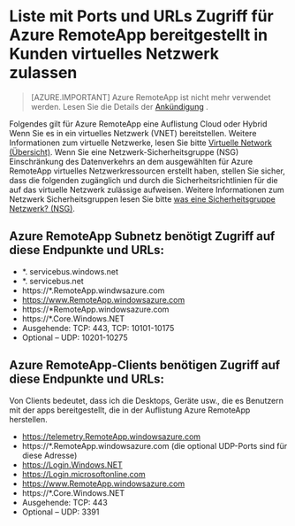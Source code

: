 
<properties
    pageTitle="Liste der Ports und URLs zur weißen Liste für Azure RemoteApp bereitgestellt in Kunden virtuelles Netzwerk | Microsoft Azure"
    description="Erfahren Sie, welche Ports und URLs Sie für die Kommunikation über Azure RemoteApp konfigurieren müssen."
    services="remoteapp"
    documentationCenter=""
    authors="mghosh1616"
    manager="mbaldwin" />

<tags
    ms.service="remoteapp"
    ms.workload="compute"
    ms.tgt_pltfrm="na"
    ms.devlang="na"
    ms.topic="article"
    ms.date="08/16/2016"
    ms.author="elizapo" />



# <a name="list-of-ports-and-urls-to-permit-access-for-azure-remoteapp-deployed-in-customer-virtual-network"></a>Liste mit Ports und URLs Zugriff für Azure RemoteApp bereitgestellt in Kunden virtuelles Netzwerk zulassen 

> [AZURE.IMPORTANT]
> Azure RemoteApp ist nicht mehr verwendet werden. Lesen Sie die Details der [Ankündigung](https://go.microsoft.com/fwlink/?linkid=821148) .

Folgendes gilt für Azure RemoteApp eine Auflistung Cloud oder Hybrid Wenn Sie es in ein virtuelles Netzwerk (VNET) bereitstellen. Weitere Informationen zum virtuelle Netzwerke, lesen Sie bitte [Virtuelle Network (Übersicht)](../virtual-network/virtual-networks-overview.md). Wenn Sie eine Netzwerk-Sicherheitsgruppe (NSG) Einschränkung des Datenverkehrs an dem ausgewählten für Azure RemoteApp virtuelles Netzwerkressourcen erstellt haben, stellen Sie sicher, dass die folgenden zugänglich und durch die Sicherheitsrichtlinien für die auf das virtuelle Netzwerk zulässige aufweisen. Weitere Informationen zum Netzwerk Sicherheitsgruppen lesen Sie bitte [was eine Sicherheitsgruppe Netzwerk? (NSG)](../virtual-network/virtual-networks-nsg.md).

##  <a name="azure-remoteapp-subnet-needs-access-to-these-endpoints-and-urls"></a>Azure RemoteApp Subnetz benötigt Zugriff auf diese Endpunkte und URLs: 
*   *. servicebus.windows.net
*    *. servicebus.net
*    https://*.RemoteApp.windwsazure.com  
*    https://www.RemoteApp.windowsazure.com 
*    https://*RemoteApp.windowsazure.com  
*    https://*.Core.Windows.NET  
*    Ausgehende: TCP: 443, TCP: 10101-10175 
*    Optional – UDP: 10201-10275  
 
## <a name="azure-remoteapp-clients-need-access-to-these-endpoints-and-urls"></a>Azure RemoteApp-Clients benötigen Zugriff auf diese Endpunkte und URLs: 

Von Clients bedeutet, dass ich die Desktops, Geräte usw., die es Benutzern mit der apps bereitgestellt, die in der Auflistung Azure RemoteApp herstellen.

-  https://telemetry.RemoteApp.windowsazure.com  
-  https://*.RemoteApp.windowsazure.com (die optional UDP-Ports sind für diese Adresse) 
-  https://Login.Windows.NET  
-  https://Login.microsoftonline.com  
-  https://www.RemoteApp.windowsazure.com 
-  https://*.Core.Windows.NET  
-  Ausgehende: TCP: 443  
-  Optional – UDP: 3391 
